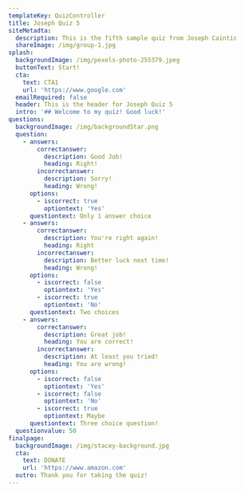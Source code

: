 ```yaml
---
templateKey: QuizController
title: Joseph Quiz 5
siteMetadta:
  description: This is the fifth sample quiz from Joseph Caintic
  shareImage: /img/group-1.jpg
splash:
  backgroundImage: /img/pexels-photo-255379.jpeg
  buttonText: Start!
  cta:
    text: CTA1
    url: 'https://www.google.com'
  emailRequired: false
  header: This is the header for Joseph Quiz 5
  intro: '## Welcome to my quiz! Good luck!'
questions:
  backgroundImage: /img/backgroundStar.png
  question:
    - answers:
        correctanswer:
          description: Good Job!
          heading: Right!
        incorrectanswer:
          description: Sorry!
          heading: Wrong!
      options:
        - iscorrect: true
          optiontext: 'Yes'
      questiontext: Only 1 answer choice
    - answers:
        correctanswer:
          description: You're right again!
          heading: Right
        incorrectanswer:
          description: Better luck next time!
          heading: Wrong!
      options:
        - iscorrect: false
          optiontext: 'Yes'
        - iscorrect: true
          optiontext: 'No'
      questiontext: Two choices
    - answers:
        correctanswer:
          description: Great job!
          heading: You are correct!
        incorrectanswer:
          description: At least you tried!
          heading: You are wrong!
      options:
        - iscorrect: false
          optiontext: 'Yes'
        - iscorrect: false
          optiontext: 'No'
        - iscorrect: true
          optiontext: Maybe
      questiontext: Three choice question!
  questionvalue: 50
finalpage:
  backgroundImage: /img/stacey-background.jpg
  cta:
    text: DONATE
    url: 'https://www.amazon.com'
  outro: Thank you for taking the quiz!
---
```


